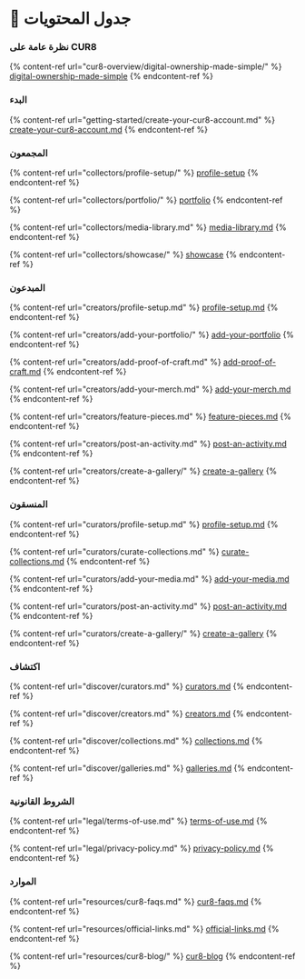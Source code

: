 # 📑 جدول المحتويات

### نظرة عامة على CUR8

{% content-ref url="cur8-overview/digital-ownership-made-simple/" %}
[digital-ownership-made-simple](cur8-overview/digital-ownership-made-simple/)
{% endcontent-ref %}

### البدء

{% content-ref url="getting-started/create-your-cur8-account.md" %}
[create-your-cur8-account.md](getting-started/create-your-cur8-account.md)
{% endcontent-ref %}

### المجمعون

{% content-ref url="collectors/profile-setup/" %}
[profile-setup](collectors/profile-setup/)
{% endcontent-ref %}

{% content-ref url="collectors/portfolio/" %}
[portfolio](collectors/portfolio/)
{% endcontent-ref %}

{% content-ref url="collectors/media-library.md" %}
[media-library.md](collectors/media-library.md)
{% endcontent-ref %}

{% content-ref url="collectors/showcase/" %}
[showcase](collectors/showcase/)
{% endcontent-ref %}

### المبدعون

{% content-ref url="creators/profile-setup.md" %}
[profile-setup.md](creators/profile-setup.md)
{% endcontent-ref %}

{% content-ref url="creators/add-your-portfolio/" %}
[add-your-portfolio](creators/add-your-portfolio/)
{% endcontent-ref %}

{% content-ref url="creators/add-proof-of-craft.md" %}
[add-proof-of-craft.md](creators/add-proof-of-craft.md)
{% endcontent-ref %}

{% content-ref url="creators/add-your-merch.md" %}
[add-your-merch.md](creators/add-your-merch.md)
{% endcontent-ref %}

{% content-ref url="creators/feature-pieces.md" %}
[feature-pieces.md](creators/feature-pieces.md)
{% endcontent-ref %}

{% content-ref url="creators/post-an-activity.md" %}
[post-an-activity.md](creators/post-an-activity.md)
{% endcontent-ref %}

{% content-ref url="creators/create-a-gallery/" %}
[create-a-gallery](creators/create-a-gallery/)
{% endcontent-ref %}

### المنسقون

{% content-ref url="curators/profile-setup.md" %}
[profile-setup.md](curators/profile-setup.md)
{% endcontent-ref %}

{% content-ref url="curators/curate-collections.md" %}
[curate-collections.md](curators/curate-collections.md)
{% endcontent-ref %}

{% content-ref url="curators/add-your-media.md" %}
[add-your-media.md](curators/add-your-media.md)
{% endcontent-ref %}

{% content-ref url="curators/post-an-activity.md" %}
[post-an-activity.md](curators/post-an-activity.md)
{% endcontent-ref %}

{% content-ref url="curators/create-a-gallery/" %}
[create-a-gallery](curators/create-a-gallery/)
{% endcontent-ref %}

### اكتشاف

{% content-ref url="discover/curators.md" %}
[curators.md](discover/curators.md)
{% endcontent-ref %}

{% content-ref url="discover/creators.md" %}
[creators.md](discover/creators.md)
{% endcontent-ref %}

{% content-ref url="discover/collections.md" %}
[collections.md](discover/collections.md)
{% endcontent-ref %}

{% content-ref url="discover/galleries.md" %}
[galleries.md](discover/galleries.md)
{% endcontent-ref %}

### الشروط القانونية

{% content-ref url="legal/terms-of-use.md" %}
[terms-of-use.md](legal/terms-of-use.md)
{% endcontent-ref %}

{% content-ref url="legal/privacy-policy.md" %}
[privacy-policy.md](legal/privacy-policy.md)
{% endcontent-ref %}



### الموارد

{% content-ref url="resources/cur8-faqs.md" %}
[cur8-faqs.md](resources/cur8-faqs.md)
{% endcontent-ref %}

{% content-ref url="resources/official-links.md" %}
[official-links.md](resources/official-links.md)
{% endcontent-ref %}

{% content-ref url="resources/cur8-blog/" %}
[cur8-blog](resources/cur8-blog/)
{% endcontent-ref %}
